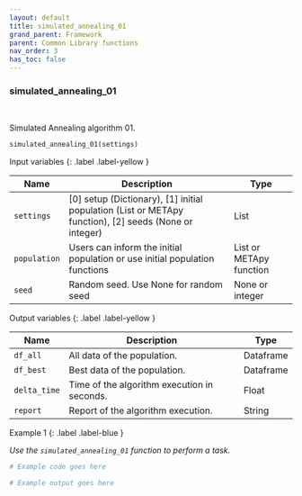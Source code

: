 ```yaml
---
layout: default
title: simulated_annealing_01
grand_parent: Framework
parent: Common Library functions
nav_order: 3
has_toc: false
---
```


<h3>simulated_annealing_01</h3>

<br>

<p align = "justify">
    Simulated Annealing algorithm 01.
</p>

```python
simulated_annealing_01(settings)
```

Input variables
{: .label .label-yellow }

<table style = "width:100%">
    <thead>
      <tr>
        <th>Name</th>
        <th>Description</th>
        <th>Type</th>
      </tr>
    </thead>
    <tr>
        <td><code>settings</code></td>
        <td>[0] setup (Dictionary), [1] initial population (List or METApy function), [2] seeds (None or integer)</td>
        <td>List</td>
    </tr>
    <tr>
        <td><code>population</code></td>
        <td>Users can inform the initial population or use initial population functions</td>
        <td>List or METApy function</td>
    </tr>
    <tr>
        <td><code>seed</code></td>
        <td>Random seed. Use None for random seed</td>
        <td>None or integer</td>
    </tr>
</table>

Output variables
{: .label .label-yellow }

<table style = "width:100%">
    <thead>
      <tr>
        <th>Name</th>
        <th>Description</th>
        <th>Type</th>
      </tr>
    </thead>
    <tr>
        <td><code>df_all</code></td>
        <td>All data of the population.</td>
        <td>Dataframe</td>
    </tr>
    <tr>
        <td><code>df_best</code></td>
        <td>Best data of the population.</td>
        <td>Dataframe</td>
    </tr>
    <tr>
        <td><code>delta_time</code></td>
        <td>Time of the algorithm execution in seconds.</td>
        <td>Float</td>
    </tr>
    <tr>
        <td><code>report</code></td>
        <td>Report of the algorithm execution.</td>
        <td>String</td>
    </tr>
</table>

Example 1
{: .label .label-blue }

<p align = "justify">
    <i>
        Use the <code>simulated_annealing_01</code> function to perform a task.
    </i>
</p>

```python
# Example code goes here
```

```bash
# Example output goes here
```

